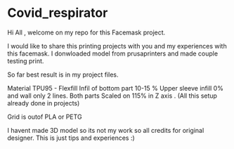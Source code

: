 # Covid_respirator

Hi All , welcome on my repo for this Facemask project.

I would like to share this printing projects with you and my experiences with this facemask. I donwloaded model from prusaprinters and made couple testing print.

So far best result is in my project files.

Material TPU95 - Flexfill 
Infil of bottom part 10-15 % 
Upper sleeve infill 0% and wall only 2 lines. 
Both parts Scaled on 115% in Z axis . 
(All this setup already done in projects) 

Grid is outof PLA or PETG

I havent made 3D model so its not my work so all credits for original designer. This is just tips and experiences :)
